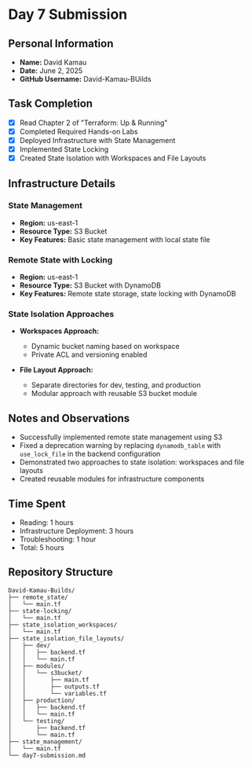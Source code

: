 # Day 7 Submission

## Personal Information
- **Name:** David Kamau
- **Date:** June 2, 2025
- **GitHub Username:** David-Kamau-BUilds

## Task Completion
- [x] Read Chapter 2 of "Terraform: Up & Running"
- [x] Completed Required Hands-on Labs
- [x] Deployed Infrastructure with State Management
- [x] Implemented State Locking
- [x] Created State Isolation with Workspaces and File Layouts

## Infrastructure Details

### State Management
- **Region:** us-east-1
- **Resource Type:** S3 Bucket
- **Key Features:** Basic state management with local state file

### Remote State with Locking
- **Region:** us-east-1
- **Resource Type:** S3 Bucket with DynamoDB
- **Key Features:** Remote state storage, state locking with DynamoDB

### State Isolation Approaches
- **Workspaces Approach:**
  - Dynamic bucket naming based on workspace
  - Private ACL and versioning enabled
  
- **File Layout Approach:**
  - Separate directories for dev, testing, and production
  - Modular approach with reusable S3 bucket module

## Notes and Observations
- Successfully implemented remote state management using S3
- Fixed a deprecation warning by replacing `dynamodb_table` with `use_lock_file` in the backend configuration
- Demonstrated two approaches to state isolation: workspaces and file layouts
- Created reusable modules for infrastructure components

## Time Spent
- Reading: 1 hours
- Infrastructure Deployment: 3 hours
- Troubleshooting: 1 hour
- Total: 5 hours

## Repository Structure
```
David-Kamau-Builds/
├── remote_state/
│   └── main.tf
├── state-locking/
│   └── main.tf
├── state_isolation_workspaces/
│   └── main.tf
├── state_isolation_file_layouts/
│   ├── dev/
│   │   ├── backend.tf
│   │   └── main.tf
│   ├── modules/
│   │   └── s3bucket/
│   │       ├── main.tf
│   │       ├── outputs.tf
│   │       └── variables.tf
│   ├── production/
│   │   ├── backend.tf
│   │   └── main.tf
│   └── testing/
│       ├── backend.tf
│       └── main.tf
├── state_management/
│   └── main.tf
└── day7-submission.md
```